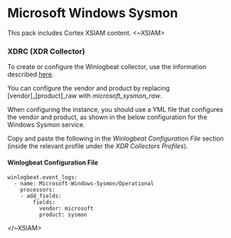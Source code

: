 # Microsoft Windows Sysmon

This pack includes Cortex XSIAM content.
<~XSIAM>
 
### XDRC (XDR Collector)
 
To create or configure the Winlogbeat collector, use the information described [here](https://docs-cortex.paloaltonetworks.com/r/Cortex-XSIAM/Cortex-XSIAM-Administrator-Guide/Add-an-XDR-Collector-Profile-for-Windows).
 
You can configure the vendor and product by replacing [vendor]\_[product]\_raw with *microsoft_sysmon_raw*.
 
When configuring the instance, you should use a YML file that configures the vendor and product, as shown in the below configuration for the Windows Sysmon service.
 
Copy and paste the following in the *Winlogbeat Configuration File* section (inside the relevant profile under the *XDR Collectors Profiles*).
 
 
#### Winlogbeat Configuration File
 
```
winlogbeat.event_logs:
  - name: Microsoft-Windows-Sysmon/Operational
    processors:
    - add_fields:
        fields:
          vendor: microsoft
          product: sysmon
```
  
</~XSIAM>